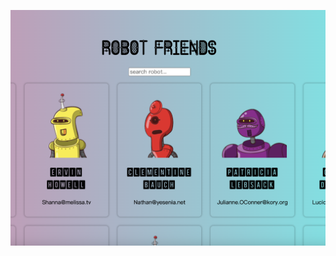 
![image](https://github.com/Dasistwei/my-robotfriends/blob/main/%E6%88%AA%E5%9C%96%202023-11-24%20%E4%B8%8B%E5%8D%881.06.27.png)
